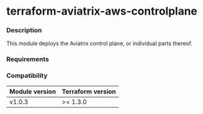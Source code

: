 # terraform-aviatrix-aws-controlplane

### Description
This module deploys the Aviatrix control plane, or individual parts thereof.

### Requirements

### Compatibility
Module version | Terraform version
:--- | :---
v1.0.3 | >= 1.3.0